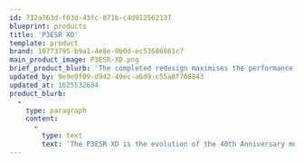 ```yaml
---
id: 732a763d-f03d-43fc-871b-c4d912562137
blueprint: products
title: 'P3ESR XD'
template: product
brand: 10773795-b9a1-4e8e-9b0d-ec53686861c7
main_product_image: P3ESR-XD.png
brief_product_blurb: 'The completed redesign maximises the performance potential of the Harbeth exclusive 110mm RADIAL2™ Cone Technology. Delivering breathtaking transparency, accurate bass and dynamic integration across the audio spectrum.  Arguably one of the most advanced speakers in its class, the P3ESR XD is capable of being used in a wide range of listening environments and is optimised to present an easy electrical load to even low powered amplifiers.'
updated_by: 9e9e9f09-d942-49ec-a6d9-c55a0f708843
updated_at: 1625532684
product_blurb:
  -
    type: paragraph
    content:
      -
        type: text
        text: 'The P3ESR XD is the evolution of the 40th Anniversary model. The sealed box 2-way design. The sound is more resolving, and a touch more forward than the standard P3ESR. It still uses British-made poly capacitors and Harbeth''s ultrapure copper internal cable.'
---
```

